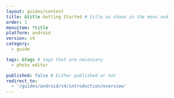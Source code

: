 ```yaml
---
layout: guides/content
title: &title Getting Started # title as shown in the menu and 
order: 1
menuitem: *title
platform: android
version: v4
category: 
  - guide

tags: &tags # tags that are necessary
  - photo editor 

published: false # Either published or not 
redirect_to:
  - '/guides/android/v4/introduction/overview'
---
```

